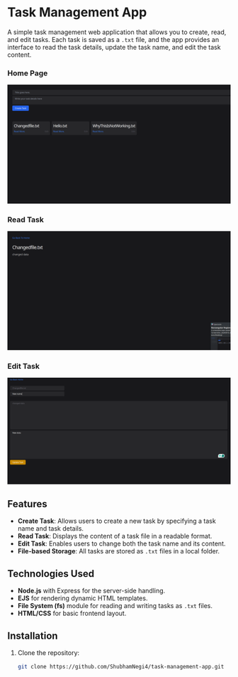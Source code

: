 # Task Management App

A simple task management web application that allows you to create, read, and edit tasks. Each task is saved as a `.txt` file, and the app provides an interface to read the task details, update the task name, and edit the task content.

### Home Page
![Home Page](./images/1.png)
### Read Task
![Read Task](./images/2.png)
### Edit Task
![Edit Task](./images/3.png)

## Features

- **Create Task**: Allows users to create a new task by specifying a task name and task details.
- **Read Task**: Displays the content of a task file in a readable format.
- **Edit Task**: Enables users to change both the task name and its content.
- **File-based Storage**: All tasks are stored as `.txt` files in a local folder.

## Technologies Used

- **Node.js** with Express for the server-side handling.
- **EJS** for rendering dynamic HTML templates.
- **File System (fs)** module for reading and writing tasks as `.txt` files.
- **HTML/CSS** for basic frontend layout.

## Installation

1. Clone the repository:
   ```bash
   git clone https://github.com/ShubhamNegi4/task-management-app.git

